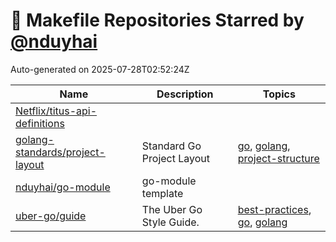 # 🌟 Makefile Repositories Starred by [@nduyhai](https://github.com/nduyhai)

Auto-generated on 2025-07-28T02:52:24Z

| Name | Description | Topics |
|------|-------------|-------|
| [Netflix/titus-api-definitions](https://github.com/Netflix/titus-api-definitions) |  |  |
| [golang-standards/project-layout](https://github.com/golang-standards/project-layout) | Standard Go Project Layout | [go](https://github.com/topics/go), [golang](https://github.com/topics/golang), [project-structure](https://github.com/topics/project-structure) |
| [nduyhai/go-module](https://github.com/nduyhai/go-module) | go-module template |  |
| [uber-go/guide](https://github.com/uber-go/guide) | The Uber Go Style Guide. | [best-practices](https://github.com/topics/best-practices), [go](https://github.com/topics/go), [golang](https://github.com/topics/golang) |
